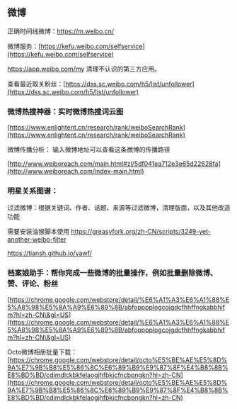 ## 微博

正确时间线微博：[https://m.weibo.cn/ ](https://m.weibo.cn)

微博服务：[https://kefu.weibo.com/selfservice](https://kefu.weibo.com/selfservice)

https://app.weibo.com/my 清理不认识的第三方应用。

查看最近取关粉丝：[https://dss.sc.weibo.com/h5/list/unfollower](https://dss.sc.weibo.com/h5/list/unfollower)

### 微博热搜神器：实时微博热搜词云图

[https://www.enlightent.cn/research/rank/weiboSearchRank](https://www.enlightent.cn/research/rank/weiboSearchRank)

微博传播分析： 输入微博地址可以查看这条微博的传播路径&#x20;

[http://www.weiboreach.com/main.html#zl/5df041ea712e3e65d22628fa](http://www.weiboreach.com/index-main.html)

### 明星关系图谱：

过滤微博：根据关键词、作者、话题、来源等过滤微博，清理版面，以及其他改造功能&#x20;

需要安装油猴脚本使用 https://greasyfork.org/zh-CN/scripts/3249-yet-another-weibo-filter

https://tiansh.github.io/yawf/

### 档案娘助手：帮你完成一些微博的批量操作，例如批量删除微博、赞、评论、粉丝

[https://chrome.google.com/webstore/detail/%E6%A1%A3%E6%A1%88%E5%A8%98%E5%8A%A9%E6%89%8B/abfopppplogcojgdcfhhffngkabbhifm?hl=zh-CN\&gl=US](https://chrome.google.com/webstore/detail/%E6%A1%A3%E6%A1%88%E5%A8%98%E5%8A%A9%E6%89%8B/abfopppplogcojgdcfhhffngkabbhifm?hl=zh-CN\&gl=US)

Octo微博相册批量下载：[https://chrome.google.com/webstore/detail/octo%E5%BE%AE%E5%8D%9A%E7%9B%B8%E5%86%8C%E6%89%B9%E9%87%8F%E4%B8%8B%E8%BD%BD/cdimdlckbkfelaogjhfbkjcfncbpngkn?hl=zh-CN](https://chrome.google.com/webstore/detail/octo%E5%BE%AE%E5%8D%9A%E7%9B%B8%E5%86%8C%E6%89%B9%E9%87%8F%E4%B8%8B%E8%BD%BD/cdimdlckbkfelaogjhfbkjcfncbpngkn?hl=zh-CN)

